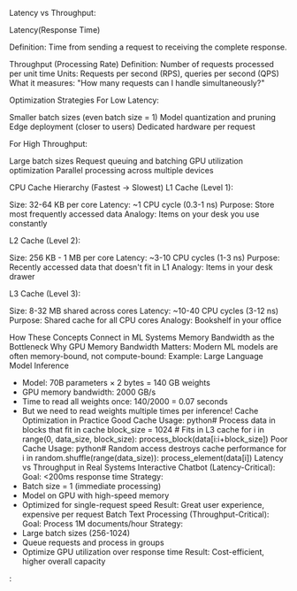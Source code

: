 Latency vs Throughput:

Latency(Response Time)

Definition: Time from sending a request to receiving the complete response.

Throughput (Processing Rate)
Definition: Number of requests processed per unit time
Units: Requests per second (RPS), queries per second (QPS)
What it measures: "How many requests can I handle simultaneously?"

Optimization Strategies
For Low Latency:

Smaller batch sizes (even batch size = 1)
Model quantization and pruning
Edge deployment (closer to users)
Dedicated hardware per request

For High Throughput:

Large batch sizes
Request queuing and batching
GPU utilization optimization
Parallel processing across multiple devices

CPU Cache Hierarchy (Fastest → Slowest)
L1 Cache (Level 1):

Size: 32-64 KB per core
Latency: ~1 CPU cycle (0.3-1 ns)
Purpose: Store most frequently accessed data
Analogy: Items on your desk you use constantly

L2 Cache (Level 2):

Size: 256 KB - 1 MB per core
Latency: ~3-10 CPU cycles (1-3 ns)
Purpose: Recently accessed data that doesn't fit in L1
Analogy: Items in your desk drawer

L3 Cache (Level 3):

Size: 8-32 MB shared across cores
Latency: ~10-40 CPU cycles (3-12 ns)
Purpose: Shared cache for all CPU cores
Analogy: Bookshelf in your office


How These Concepts Connect in ML Systems
Memory Bandwidth as the Bottleneck
Why GPU Memory Bandwidth Matters:
Modern ML models are often memory-bound, not compute-bound:
Example: Large Language Model Inference
- Model: 70B parameters × 2 bytes = 140 GB weights
- GPU memory bandwidth: 2000 GB/s
- Time to read all weights once: 140/2000 = 0.07 seconds
- But we need to read weights multiple times per inference!
Cache Optimization in Practice
Good Cache Usage:
python# Process data in blocks that fit in cache
block_size = 1024  # Fits in L3 cache
for i in range(0, data_size, block_size):
    process_block(data[i:i+block_size])
Poor Cache Usage:
python# Random access destroys cache performance
for i in random.shuffle(range(data_size)):
    process_element(data[i])
Latency vs Throughput in Real Systems
Interactive Chatbot (Latency-Critical):
Goal: <200ms response time
Strategy: 
- Batch size = 1 (immediate processing)
- Model on GPU with high-speed memory
- Optimized for single-request speed
Result: Great user experience, expensive per request
Batch Text Processing (Throughput-Critical):
Goal: Process 1M documents/hour
Strategy:
- Large batch sizes (256-1024)
- Queue requests and process in groups
- Optimize GPU utilization over response time
Result: Cost-efficient, higher overall capacity

:
